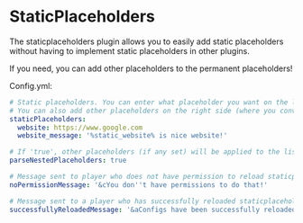 # StaticPlaceholders

The staticplaceholders plugin allows you to easily add static placeholders without having to implement static placeholders in other plugins.

If you need, you can add other placeholders to the permanent placeholders!

Config.yml:
```yaml
# Static placeholders. You can enter what placeholder you want on the left, and on the right the value it should convert to.
# You can also add other placeholders on the right side (where you convert to the new value) if 'parseNestedPlaceholders' is true.
staticPlaceholders:
  website: https://www.google.com
  website_message: '%static_website% is nice website!'

# If 'true', other placeholders (if any set) will be applied to the list of static placeholders.
parseNestedPlaceholders: true

# Message sent to player who does not have permission to reload staticplaceholders configs.
noPermissionMessage: '&cYou don''t have permissions to do that!'

# Message sent to a player who has successfully reloaded staticplaceholders configs.
successfullyReloadedMessage: '&aConfigs have been successfully reloaded!'
```
